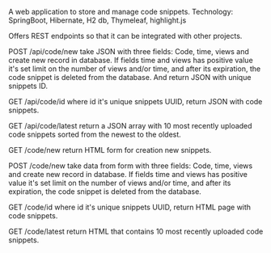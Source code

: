 A web application to store and manage code snippets.
Technology:
SpringBoot, Hibernate, H2 db, Thymeleaf, highlight.js

Offers REST endpoints so that it can be integrated with other projects.


POST /api/code/new take JSON with three fields: Code, time, views and create new record in database. If fields time and views has positive value it's set limit on the number of views and/or time, and after its expiration, the code snippet is deleted from the database. And return JSON with unique snippets ID. 

GET /api/code/id where id it's unique snippets UUID, return JSON with code snippets.

GET /api/code/latest return a JSON array with 10 most recently uploaded code snippets sorted from the newest to the oldest.



GET /code/new return HTML form for creation new snippets.

POST /code/new take data from form with three fields: Code, time, views and create new record in database. If fields time and views has positive value it's set limit on the number of views and/or time, and after its expiration, the code snippet is deleted from the database.

GET /code/id  where id it's unique snippets UUID, return HTML page with code snippets.

GET /code/latest return HTML that contains 10 most recently uploaded code snippets.
